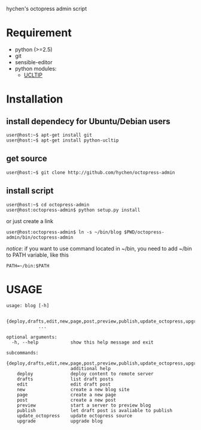 hychen's octopress admin script

# Requirement

- python (>=2.5)
- git
- sensible-editor
- python modules:
	- [UCLTIP](pypi.python.org/pypi/ucltip)

# Installation

## install dependecy for Ubuntu/Debian users

	user@host:~$ apt-get install git
	user@host:~$ apt-get install python-ucltip

## get source

	user@host:~$ git clone http://github.com/hychen/octopress-admin

## install script

	user@host:~$ cd octopress-admin
	user@host:octopress-admin$ python setup.py install

or just create a link

	user@host:octopress-admin$ ln -s ~/bin/blog $PWD/octopress-admin/bin/octopress-admin

*notice*: if you want to use command located in ~/bin, you need to add ~/bin to PATH variable, like this

	PATH=~/bin:$PATH

# USAGE

	usage: blog [-h]

	            {deploy,drafts,edit,new,page,post,preview,publish,update_octopress,upgrade}
	            ...

	optional arguments:
	  -h, --help            show this help message and exit

	subcommands:
	  {deploy,drafts,edit,new,page,post,preview,publish,update_octopress,upgrade}
	                        additional help
	    deploy              deploy content to remote server
	    drafts              list draft posts
	    edit                edit draft post
	    new                 create a new blog site
	    page                create a new page
	    post                create a new post
	    preview             start a server to preview blog
	    publish             let draft post is avaliable to publish
	    update_octopress    update octopress source
	    upgrade             upgrade blog
